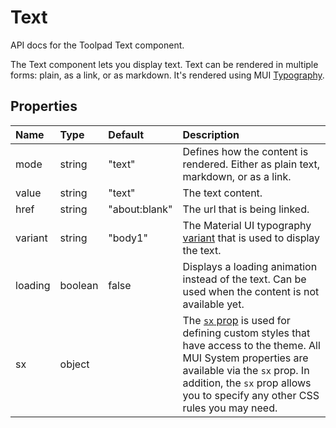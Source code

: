 <!-- This file has been auto-generated using `yarn docs:build:api`. -->

# Text

<p class="description">API docs for the Toolpad Text component.</p>

The Text component lets you display text. Text can be rendered in multiple forms: plain, as a link, or as markdown. It's rendered using MUI [Typography](https://mui.com/material-ui/react-typography/).

## Properties

| Name                                   | Type                                   | Default                                         | Description                                                                                                                                                                                                                                                                          |
| :------------------------------------- | :------------------------------------- | :---------------------------------------------- | :----------------------------------------------------------------------------------------------------------------------------------------------------------------------------------------------------------------------------------------------------------------------------------- |
| <span class="prop-name">mode</span>    | <span class="prop-type">string</span>  | <span class="prop-default">"text"</span>        | Defines how the content is rendered. Either as plain text, markdown, or as a link.                                                                                                                                                                                                   |
| <span class="prop-name">value</span>   | <span class="prop-type">string</span>  | <span class="prop-default">"text"</span>        | The text content.                                                                                                                                                                                                                                                                    |
| <span class="prop-name">href</span>    | <span class="prop-type">string</span>  | <span class="prop-default">"about:blank"</span> | The url that is being linked.                                                                                                                                                                                                                                                        |
| <span class="prop-name">variant</span> | <span class="prop-type">string</span>  | <span class="prop-default">"body1"</span>       | The Material UI typography [variant](https://mui.com/material-ui/customization/typography/#variants) that is used to display the text.                                                                                                                                               |
| <span class="prop-name">loading</span> | <span class="prop-type">boolean</span> | <span class="prop-default">false</span>         | Displays a loading animation instead of the text. Can be used when the content is not available yet.                                                                                                                                                                                 |
| <span class="prop-name">sx</span>      | <span class="prop-type">object</span>  |                                                 | The [`sx` prop](https://mui.com/system/getting-started/the-sx-prop/) is used for defining custom styles that have access to the theme. All MUI System properties are available via the `sx` prop. In addition, the `sx` prop allows you to specify any other CSS rules you may need. |
